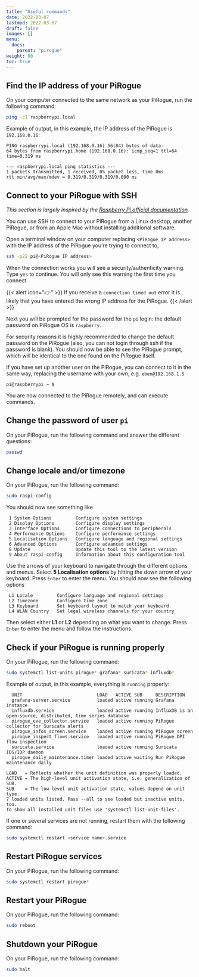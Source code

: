 ```yaml
---
title: "Useful commands"
date: 2022-03-07
lastmod: 2022-03-07
draft: false
images: []
menu:
  docs:
    parent: "pirogue"
weight: 60
toc: true
---
```


## Find the IP address of your PiRogue
On your computer connected to the same network as your PiRogue, run the following command:

```bash
ping -c1 raspberrypi.local
```

Example of output, in this example, the IP address of the PiRogue is `192.168.0.16`:
```text
PING raspberrypi.local (192.168.0.16) 56(84) bytes of data.
64 bytes from raspberrypi.home (192.168.0.16): icmp_seq=1 ttl=64 time=0.319 ms

--- raspberrypi.local ping statistics ---
1 packets transmitted, 1 received, 0% packet loss, time 0ms
rtt min/avg/max/mdev = 0.319/0.319/0.319/0.000 ms
```

## Connect to your PiRogue with SSH
*This section is largely inspired by the [Raspberry Pi official documentation](https://www.raspberrypi.com/documentation/computers/remote-access.html).*

You can use SSH to connect to your PiRogue from a Linux desktop, another PiRogue, or from an Apple Mac without installing additional software.

Open a terminal window on your computer replacing `<PiRogue IP address>` with the IP address of the PiRogue you’re trying to connect to,

```bash
ssh -p22 pi@<PiRogue IP address>
```

When the connection works you will see a security/authenticity warning. Type `yes` to continue. You will only see this warning the first time you connect.

{{< alert icon="👉" >}}
If you receive a `connection timed out` error it is likely that you have entered the wrong IP address for the PiRogue. 
{{< /alert >}}

Next you will be prompted for the password for the `pi` login: the default password on PiRogue OS is `raspberry`.

For security reasons it is highly recommended to change the default password on the PiRogue (also, you can not login through ssh if the password is blank). You should now be able to see the PiRogue prompt, which will be identical to the one found on the PiRogue itself.

If you have set up another user on the PiRogue, you can connect to it in the same way, replacing the username with your own, e.g. `eben@192.168.1.5`

```
pi@raspberrypi ~ $
```

You are now connected to the PiRogue remotely, and can execute commands.


## Change the password of user `pi`
On your PiRogue, run the following command and answer the different questions:

```bash
passwd
```

## Change locale and/or timezone
On your PiRogue, run the following command:

```bash
sudo raspi-config
```

You should now see something like
```text
 1 System Options         Configure system settings
 2 Display Options        Configure display settings
 3 Interface Options      Configure connections to peripherals
 4 Performance Options    Configure performance settings
 5 Localisation Options   Configure language and regional settings
 6 Advanced Options       Configure advanced settings
 8 Update                 Update this tool to the latest version
 9 About raspi-config     Information about this configuration tool
```

Use the arrows of your keyboard to navigate through the different options and menus.
Select **5 Localisation options** by hitting the down arrow of your keyboard. Press `Enter` to enter the menu. You should now see the following options

```text
 L1 Locale         Configure language and regional settings
 L2 Timezone       Configure time zone
 L3 Keyboard       Set keyboard layout to match your keyboard
 L4 WLAN Country   Set legal wireless channels for your country
```
Then select either **L1** or **L2** depending on what you want to change. Press `Enter` to enter the menu and follow the instructions.



## Check if your PiRogue is running properly
On your PiRogue, run the following command:

```bash
sudo systemctl list-units pirogue* grafana* suricata* influxdb*
```

Example of output, in this example, everything is `running` properly:
```
  UNIT                            LOAD   ACTIVE SUB     DESCRIPTION
  grafana-server.service          loaded active running Grafana instance
  influxdb.service                loaded active running InfluxDB is an open-source, distributed, time series database
  pirogue_eve_collector.service   loaded active running PiRogue collector for Suricata alerts
  pirogue_infos_screen.service    loaded active running PiRogue screen
  pirogue_inspect_flows.service   loaded active running PiRogue DPI flow inspection
  suricata.service                loaded active running Suricata IDS/IDP daemon                                      
  pirogue_daily_maintenance.timer loaded active waiting Run PiRogue maintenance daily

LOAD   = Reflects whether the unit definition was properly loaded.
ACTIVE = The high-level unit activation state, i.e. generalization of SUB.
SUB    = The low-level unit activation state, values depend on unit type.
7 loaded units listed. Pass --all to see loaded but inactive units, too.
To show all installed unit files use 'systemctl list-unit-files'.
```

If one or several services are not running, restart them with the following command:

```bash
sudo systemctl restart <service name>.service
```

## Restart PiRogue services
On your PiRogue, run the following command:

```bash
sudo systemctl restart pirogue*
```

## Restart your PiRogue
On your PiRogue, run the following command:

```bash
sudo reboot
```

## Shutdown your PiRogue
On your PiRogue, run the following command:

```bash
sudo halt
```